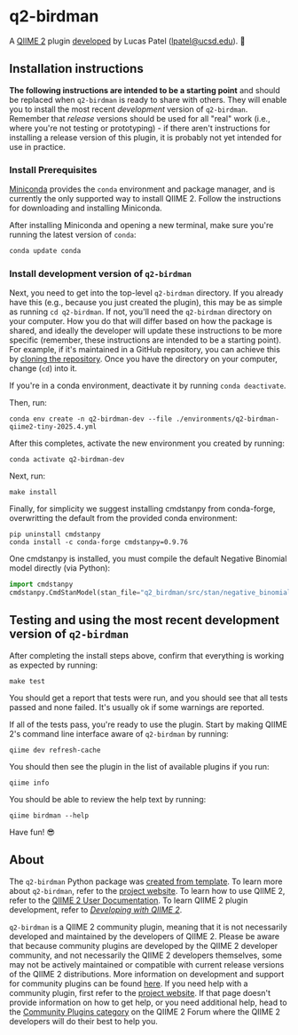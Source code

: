 # q2-birdman

A [QIIME 2](https://qiime2.org) plugin [developed](https://develop.qiime2.org) by Lucas Patel (lpatel@ucsd.edu). 🔌

## Installation instructions

**The following instructions are intended to be a starting point** and should be replaced when `q2-birdman` is ready to share with others.
They will enable you to install the most recent *development* version of `q2-birdman`.
Remember that *release* versions should be used for all "real" work (i.e., where you're not testing or prototyping) - if there aren't instructions for installing a release version of this plugin, it is probably not yet intended for use in practice.

### Install Prerequisites

[Miniconda](https://conda.io/miniconda.html) provides the `conda` environment and package manager, and is currently the only supported way to install QIIME 2.
Follow the instructions for downloading and installing Miniconda.

After installing Miniconda and opening a new terminal, make sure you're running the latest version of `conda`:

```bash
conda update conda
```

###  Install development version of `q2-birdman`

Next, you need to get into the top-level `q2-birdman` directory.
If you already have this (e.g., because you just created the plugin), this may be as simple as running `cd q2-birdman`.
If not, you'll need the `q2-birdman` directory on your computer.
How you do that will differ based on how the package is shared, and ideally the developer will update these instructions to be more specific (remember, these instructions are intended to be a starting point).
For example, if it's maintained in a GitHub repository, you can achieve this by [cloning the repository](https://docs.github.com/en/repositories/creating-and-managing-repositories/cloning-a-repository).
Once you have the directory on your computer, change (`cd`) into it.

If you're in a conda environment, deactivate it by running `conda deactivate`.


Then, run:

```shell
conda env create -n q2-birdman-dev --file ./environments/q2-birdman-qiime2-tiny-2025.4.yml
```

After this completes, activate the new environment you created by running:

```shell
conda activate q2-birdman-dev
```

Next, run:

```shell
make install
```

Finally, for simplicity we suggest installing cmdstanpy from conda-forge, overwritting the default from the provided conda environment:
```shell
pip uninstall cmdstanpy
conda install -c conda-forge cmdstanpy=0.9.76
```

One cmdstanpy is installed, you must compile the default Negative Binomial model directly (via Python):
```python
import cmdstanpy
cmdstanpy.CmdStanModel(stan_file="q2_birdman/src/stan/negative_binomial_single.stan")
```

## Testing and using the most recent development version of `q2-birdman`

After completing the install steps above, confirm that everything is working as expected by running:

```shell
make test
```

You should get a report that tests were run, and you should see that all tests passed and none failed.
It's usually ok if some warnings are reported.

If all of the tests pass, you're ready to use the plugin.
Start by making QIIME 2's command line interface aware of `q2-birdman` by running:

```shell
qiime dev refresh-cache
```

You should then see the plugin in the list of available plugins if you run:

```shell
qiime info
```

You should be able to review the help text by running:

```shell
qiime birdman --help
```

Have fun! 😎

## About

The `q2-birdman` Python package was [created from template](https://develop.qiime2.org/en/latest/plugins/tutorials/create-from-template.html).
To learn more about `q2-birdman`, refer to the [project website](https://github.com/biocore/BIRDMAn).
To learn how to use QIIME 2, refer to the [QIIME 2 User Documentation](https://docs.qiime2.org).
To learn QIIME 2 plugin development, refer to [*Developing with QIIME 2*](https://develop.qiime2.org).

`q2-birdman` is a QIIME 2 community plugin, meaning that it is not necessarily developed and maintained by the developers of QIIME 2.
Please be aware that because community plugins are developed by the QIIME 2 developer community, and not necessarily the QIIME 2 developers themselves, some may not be actively maintained or compatible with current release versions of the QIIME 2 distributions.
More information on development and support for community plugins can be found [here](https://library.qiime2.org).
If you need help with a community plugin, first refer to the [project website](https://github.com/biocore/BIRDMAn).
If that page doesn't provide information on how to get help, or you need additional help, head to the [Community Plugins category](https://forum.qiime2.org/c/community-contributions/community-plugins/14) on the QIIME 2 Forum where the QIIME 2 developers will do their best to help you.
